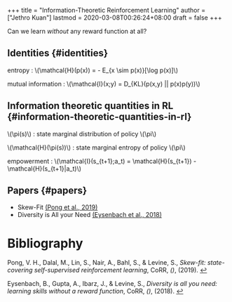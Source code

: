 +++
title = "Information-Theoretic Reinforcement Learning"
author = ["Jethro Kuan"]
lastmod = 2020-03-08T00:26:24+08:00
draft = false
+++

Can we learn _without_ any reward function at all?


## Identities {#identities}

entropy
: \\(\mathcal{H}(p(x)) = - E\_{x \sim p(x)}[\log p(x)]\\)

mutual information
: \\(\mathcal{I}(x;y) = D\_{KL}(p(x,y) || p(x)p(y))\\)


## Information theoretic quantities in RL {#information-theoretic-quantities-in-rl}

\\(\pi(s)\\)
: state marginal distribution of policy \\(\pi\\)

\\(\mathcal{H}(\pi(s))\\)
: state marginal entropy of policy \\(\pi\\)

empowerment
: \\(\mathcal{I}(s\_{t+1};a\_t) = \mathcal{H}(s\_{t+1}) - \mathcal{H}(s\_{t+1}|a\_t)\\)


## Papers {#papers}

-   Skew-Fit <a id="3d4243b473ec81f5730e35c9021a5d81" href="#pong19_skew_fit">(Pong et al., 2019)</a>
-   Diversity is All your Need <a id="f03c9ba458a5ac2f065b970316dc2f45" href="#eysenbach18_diver_is_all_you_need">(Eysenbach et al., 2018)</a>

# Bibliography
<a id="pong19_skew_fit" target="_blank">Pong, V. H., Dalal, M., Lin, S., Nair, A., Bahl, S., & Levine, S., *Skew-fit: state-covering self-supervised reinforcement learning*, CoRR, *()*,  (2019). </a> [↩](#3d4243b473ec81f5730e35c9021a5d81)

<a id="eysenbach18_diver_is_all_you_need" target="_blank">Eysenbach, B., Gupta, A., Ibarz, J., & Levine, S., *Diversity is all you need: learning skills without a reward function*, CoRR, *()*,  (2018). </a> [↩](#f03c9ba458a5ac2f065b970316dc2f45)
